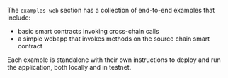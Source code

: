 The `examples-web` section has a collection of end-to-end examples that include:

-   basic smart contracts invoking cross-chain calls
-   a simple webapp that invokes methods on the source chain smart contract

Each example is standalone with their own instructions to deploy and run the application, both locally and in testnet.
